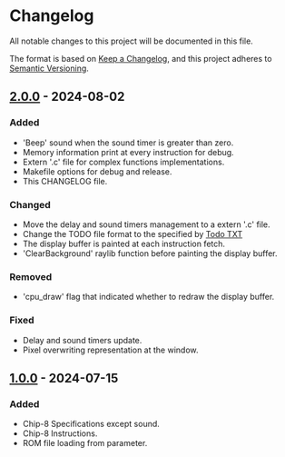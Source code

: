 # Changelog

All notable changes to this project will be documented in this file.

The format is based on [Keep a Changelog](https://keepachangelog.com/en/1.1.0/),
and this project adheres to [Semantic Versioning](https://semver.org/spec/v2.0.0.html).

## [2.0.0] - 2024-08-02

### Added

- 'Beep' sound when the sound timer is greater than zero.
- Memory information print at every instruction for debug.
- Extern '.c' file for complex functions implementations. 
- Makefile options for debug and release.
- This CHANGELOG file.

### Changed

- Move the delay and sound timers management to a extern '.c' file.
- Change the TODO file format to the specified by [Todo TXT](https://github.com/todotxt/todo.txt)
- The display buffer is painted at each instruction fetch.
- 'ClearBackground' raylib function before painting the display buffer.

### Removed

- 'cpu_draw' flag that indicated whether to redraw the display buffer.

### Fixed

- Delay and sound timers update.
- Pixel overwriting representation at the window.

## [1.0.0] - 2024-07-15

### Added

- Chip-8 Specifications except sound.
- Chip-8 Instructions.
- ROM file loading from parameter.

[2.0.0]: https://github.com/dpv927/chip8asm/tree/v2.0.0
[1.0.0]: https://github.com/dpv927/chip8asm/tree/v1.0.0
